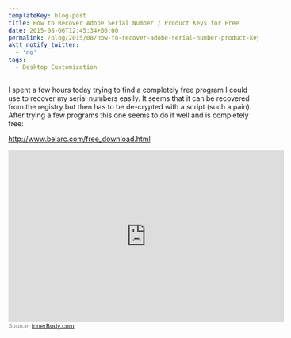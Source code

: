 ```yaml
---
templateKey: blog-post
title: How to Recover Adobe Serial Number / Product Keys for Free
date: 2015-08-06T12:45:34+00:00
permalink: /blog/2015/08/how-to-recover-adobe-serial-number-product-keys-for-free
aktt_notify_twitter:
  - 'no'
tags:
  - Desktop Customization
---
```


I spent a few hours today trying to find a completely free program I could use to recover my serial numbers easily. It seems that it can be recovered from the registry but then has to be de-crypted with a script (such a pain). After trying a few programs this one seems to do it well and is completely free:

http://www.belarc.com/free_download.html

<iframe src="https://www.innerbody.com/embed-map?maptype=state&mapfile=state-ranks.csv&geolocate=false&geolat=&geolng=" width="556" height="347" frameborder="0" scrolling="no"></iframe>
<div style="width:556px;font-size:12px;color:#888;">Source: <a href="https://www.innerbody.com">InnerBody.com</a></div>
